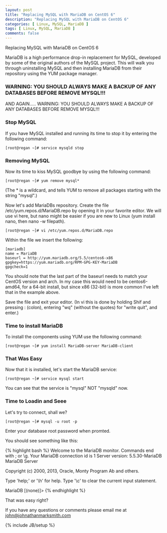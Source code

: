 ```yaml
---
layout: post
title: "Replacing MySQL with MariaDB on CentOS 6"
description: "Replacing MySQL with MariaDB on CentOS 6"
categories: [ Linux, MySQL, MariaDB ]
tags: [ Linux, MySQL, MariaDB ]
comments: false
---
```


Replacing MySQL with MariaDB on CentOS 6

MariaDB is a high performance drop-in replacement for MySQL, developed by some of the original authors of the MySQL project. This will walk you through uninstalling MySQL and then installing MariaDB from their repository using the YUM package manager.

### WARNING: YOU SHOULD ALWAYS MAKE A BACKUP OF ANY DATABASES BEFORE REMOVE MYSQL!!!

AND AGAIN..... WARNING: YOU SHOULD ALWAYS MAKE A BACKUP OF ANY DATABASES BEFORE REMOVE MYSQL!!!

### Stop MySQL

If you have MySQL installed and running its time to stop it by entering the following command:

    [root@regan ~]# service mysqld stop


### Removing MySQL

Now its time to kiss MySQL goodbye by using the following command:

    [root@regan ~]# yum remove mysql*

(The * is a wildcard, and tells YUM to remove all packages starting with the string "mysql".)



Now let's add MariaDBs repository. Create the file /etc/yum.repos.d/MariaDB.repo by opening it in your favorite editor. 
We will use vi here, but nano might be easier if you are new to Linux (yum install nano, then nano -w filepath).

    [root@regan ~]# vi /etc/yum.repos.d/MariaDB.repo

Within the file we insert the following:

    [mariadb]
    name = MariaDB
    baseurl = http://yum.mariadb.org/5.5/centos6-x86
    gpgkey=https://yum.mariadb.org/RPM-GPG-KEY-MariaDB
    gpgcheck=1

You should note that the last part of the baseurl needs to match your CentOS version and arch. In my case this would need to be centos6-amd64, for a 64-bit install, but since x86 (32-bit) is more common I've left that in the example above.

Save the file and exit your editor. (In vi this is done by holding Shif and pressing : (colon), entering "wq" (without the quotes) for "write quit", and enter.) 

### Time to install MariaDB

To install the components using YUM use the following command:

    [root@regan ~]# yum install MariaDB-server MariaDB-client

### That Was Easy

Now that it is installed, let's start the MariaDB service:

    [root@regan ~]# service mysql start


You can see that the service is "mysql" NOT "mysqld" now.


### Time to Loadin and Seee

Let's try to connect, shall we?

    [root@regan ~]# mysql -u root -p

Enter your database root password when promted.

You should see something like this:

{% highlight bash %}
Welcome to the MariaDB monitor.  Commands end with ; or \g.
Your MariaDB connection id is 1
Server version: 5.5.30-MariaDB MariaDB Server

Copyright (c) 2000, 2013, Oracle, Monty Program Ab and others.

Type 'help;' or '\h' for help. Type '\c' to clear the current input statement.

MariaDB [(none)]> 
{% endhighlight %}

That was easy right?



If you have any questions or comments please email me at <a href="mailto:john@johnathanmarksmith.com">john@johnathanmarksmith.com</a>


{% include JB/setup %}
